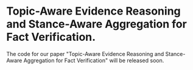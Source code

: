 # Topic-Aware Evidence Reasoning and Stance-Aware Aggregation for Fact Verification.
The code for our paper "Topic-Aware Evidence Reasoning and Stance-Aware Aggregation for Fact Verification" will be released soon.
